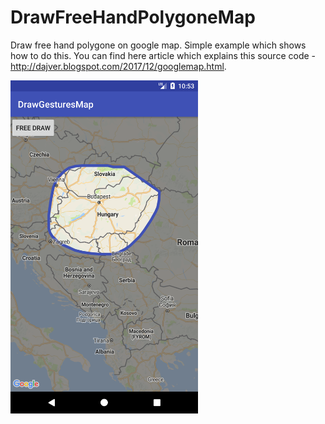 # DrawFreeHandPolygoneMap
Draw free hand polygone on google map. Simple example which shows how to do this. You can find here article which explains this source code - http://dajver.blogspot.com/2017/12/googlemap.html.

<img src="https://github.com/dajver/DrawFreeHandPolygoneMap/blob/master/imgs/img_screenshoot.png?raw=true" width=300 />
